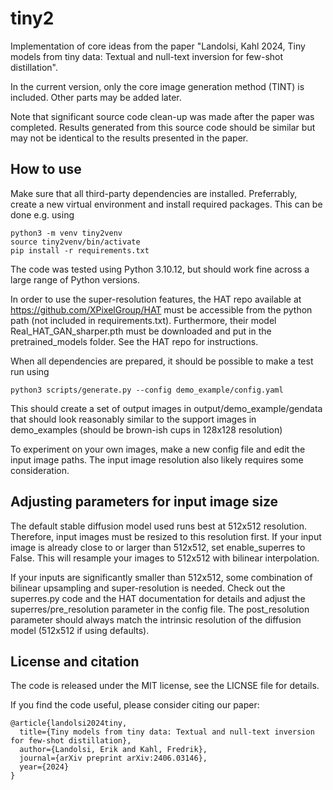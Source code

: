 # tiny2
Implementation of core ideas from the paper "Landolsi, Kahl 2024, Tiny models 
from tiny data: Textual and null-text inversion for few-shot distillation".

In the current version, only the core image generation method (TINT) is 
included. Other parts may be added later.

Note that significant source code clean-up was made after the paper was
completed. Results generated from this source code should be similar but may
not be identical to the results presented in the paper.

## How to use
Make sure that all third-party dependencies are installed. Preferrably, create
a new virtual environment and install required packages. This can be done e.g.
using
  ```
  python3 -m venv tiny2venv
  source tiny2venv/bin/activate
  pip install -r requirements.txt
  ```
The code was tested using Python 3.10.12, but should work fine across a large
range of Python versions.

In order to use the super-resolution features, the HAT repo available at
https://github.com/XPixelGroup/HAT must be accessible from the python path
(not included in requirements.txt). Furthermore, their model 
Real_HAT_GAN_sharper.pth must be downloaded and put in the pretrained_models
folder. See the HAT repo for instructions.

When all dependencies are prepared, it should be possible to make a test run
using 
  ```
  python3 scripts/generate.py --config demo_example/config.yaml
  ```
This should create a set of output images in output/demo_example/gendata that
should look reasonably similar to the support images in demo_examples (should
be brown-ish cups in 128x128 resolution)

To experiment on your own images, make a new config file and edit the input image paths. The input image resolution also likely requires some consideration.

## Adjusting parameters for input image size
The default stable diffusion model used runs best at 512x512 resolution.
Therefore, input images must be resized to this resolution first. If your input
image is already close to or larger than 512x512, set enable_superres to False.
This will resample your images to 512x512 with bilinear interpolation.

If your inputs are significantly smaller than 512x512, some combination of
bilinear upsampling and super-resolution is needed. Check out the superres.py
code and the HAT documentation for details and adjust the 
superres/pre_resolution parameter in the config file. The post_resolution parameter should always
match the intrinsic resolution of the diffusion model (512x512 if using
defaults).

## License and citation
The code is released under the MIT license, see the LICNSE file for details.

If you find the code useful, please consider citing our paper:
```
@article{landolsi2024tiny,
  title={Tiny models from tiny data: Textual and null-text inversion for few-shot distillation},
  author={Landolsi, Erik and Kahl, Fredrik},
  journal={arXiv preprint arXiv:2406.03146},
  year={2024}
}
```
